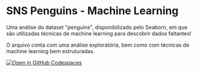 # SNS Penguins - Machine Learning
Uma análise do dataset "penguins", disponibilizado pelo Seaborn, em que são utilizadas técnicas de machine learning para descobrir dados faltantes!  

O arquivo conta com uma análise exploratória, bem como com técnicas de machine learning bem estruturadas.

[![Open in GitHub Codespaces](https://github.com/codespaces/badge.svg)](https://github.com/codespaces/new?hide_repo_select=true&ref=main&repo=564319316)
